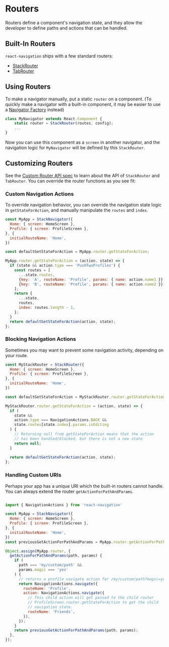# Routers

Routers define a component's navigation state, and they allow the developer to define paths and actions that can be handled.


## Built-In Routers

`react-navigation` ships with a few standard routers:

- [StackRouter](/docs/routers/stack)
- [TabRouter](/docs/routers/tab)


## Using Routers

To make a navigator manually, put a static `router` on a component. (To quickly make a navigator with a built-in component, it may be easier to use a [Navigator Factory](/docs/navigators) instead)

```js
class MyNavigator extends React.Component {
    static router = StackRouter(routes, config);
    ...
}
```

Now you can use this component as a `screen` in another navigator, and the navigation logic for `MyNavigator` will be defined by this `StackRouter`.


## Customizing Routers

See the [Custom Router API spec](/docs/routers/api) to learn about the API of `StackRouter` and `TabRouter`. You can override the router functions as you see fit:

### Custom Navigation Actions

To override navigation behavior, you can override the navigation state logic in `getStateForAction`, and manually manipulate the `routes` and `index`.

```js
const MyApp = StackNavigator({
  Home: { screen: HomeScreen },
  Profile: { screen: ProfileScreen },
}, {
  initialRouteName: 'Home',
})

const defaultGetStateForAction = MyApp.router.getStateForAction;

MyApp.router.getStateForAction = (action, state) => {
  if (state && action.type === 'PushTwoProfiles') {
    const routes = [
      ...state.routes,
      {key: 'A', routeName: 'Profile', params: { name: action.name1 }},
      {key: 'B', routeName: 'Profile', params: { name: action.name2 }},
    ];
    return {
      ...state,
      routes,
      index: routes.length - 1,
    };
  }
  return defaultGetStateForAction(action, state);
};
```

### Blocking Navigation Actions

Sometimes you may want to prevent some navigation activity, depending on your route.

```js
const MyStackRouter = StackRouter({
  Home: { screen: HomeScreen },
  Profile: { screen: ProfileScreen },
}, {
  initialRouteName: 'Home',
})

const defaultGetStateForAction = MyStackRouter.router.getStateForAction;

MyStackRouter.router.getStateForAction = (action, state) => {
  if (
    state &&
    action.type === NavigationActions.BACK &&
    state.routes[state.index].params.isEditing
  ) {
    // Returning null from getStateForAction means that the action
    // has been handled/blocked, but there is not a new state
    return null;
  }
  
  return defaultGetStateForAction(action, state);
};
```


### Handling Custom URIs

Perhaps your app has a unique URI which the built-in routers cannot handle. You can always extend the router `getActionForPathAndParams`.

```js

import { NavigationActions } from 'react-navigation'

const MyApp = StackNavigator({
  Home: { screen: HomeScreen },
  Profile: { screen: ProfileScreen },
}, {
  initialRouteName: 'Home',
})
const previousGetActionForPathAndParams = MyApp.router.getActionForPathAndParams;

Object.assign(MyApp.router, {
  getActionForPathAndParams(path, params) {
    if (
      path === 'my/custom/path' &&
      params.magic === 'yes'
    ) {
      // returns a profile navigate action for /my/custom/path?magic=yes
      return NavigationActions.navigate({
        routeName: 'Profile',
        action: NavigationActions.navigate({
          // This child action will get passed to the child router
          // ProfileScreen.router.getStateForAction to get the child
          // navigation state.
          routeName: 'Friends',
        }),
      });
    }
    return previousGetActionForPathAndParams(path, params);
  },
});
```
